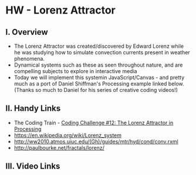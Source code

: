 # HW - Lorenz Attractor

## I. Overview

- The Lorenz Attractor was created/discovered by Edward Lorenz while he was studying how to simulate convection currents present in weather phenomena.
- Dynamical systems such as these as seen throughout nature, and are compelling subjects to explore in interactive media
- Today we will implement this systemin JavaScript/Canvas - and pretty much as a port of Daniel Shiffman's Processing example linked below. (Thanks so much to Daniel for his series of creative coding videos!)


## II. Handy Links
- The Coding Train - [Coding Challenge #12: The Lorenz Attractor in Processing](https://www.youtube.com/watch?v=f0lkz2gSsIk)
- https://en.wikipedia.org/wiki/Lorenz_system
- http://ww2010.atmos.uiuc.edu/(Gh)/guides/mtr/hyd/cond/conv.rxml
- http://paulbourke.net/fractals/lorenz/

## III. Video Links
